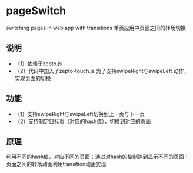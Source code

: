 pageSwitch
==========

switching pages in web app with transitions
单页应用中页面之间的转场切换

## 说明
* （1）依赖于zepto.js
* （2）代码中加入了zepto-touch.js 为了支持swipeRight与swipeLeft 动作，实现页面的切换

## 功能
* （1）支持swipeRight与swipeLeft切换到上一页与下一页
* （2）支持制定目标页（对应的hash值），切换到对应的页面

## 原理

利用不同的hash值，对应不同的页面；通过对hash的控制达到显示不同的页面；页面之间的转场动画利用transition动画实现